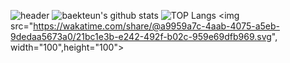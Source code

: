 <!--
**baekteun/baekteun** is a ✨ _special_ ✨ repository because its `README.md` (this file) appears on your GitHub profile.

Here are some ideas to get you started:

- 🔭 I’m currently working on ...
- 🌱 I’m currently learning ...
- 👯 I’m looking to collaborate on ...
- 🤔 I’m looking for help with ...
- 💬 Ask me about ...
- 📫 How to reach me: ...
- 😄 Pronouns: ...
- ⚡ Fun fact: ...
-->
![header](https://capsule-render.vercel.app/api?type=slice&color=auto&height=300&section=header&text=BAEKTEUN&fontSize=90)
![baekteun's github stats](https://github-readme-stats.vercel.app/api?username=baekteun&show_icons=true)
![TOP Langs](https://github-readme-stats.vercel.app/api/top-langs/?username=baekteun&layout=compact&thema=dracula)
<img src="https://wakatime.com/share/@a9959a7c-4aab-4075-a5eb-9dedaa5673a0/21bc1e3b-e242-492f-b02c-959e69dfb969.svg", width="100",height="100">
